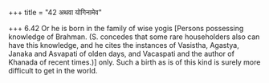 +++
title = "42 अथवा योगिनामेव"

+++
6.42 Or he is born in the family of wise yogis \[Persons possessing
knowledge of Brahman. (S. concedes that some rare householders also can
have this knowledge, and he cites the instances of Vasistha, Agastya,
Janaka and Asvapati of olden days, and Vacaspati and the author of
Khanada of recent times.)\] only. Such a birth as is of this kind is
surely more difficult to get in the world.
